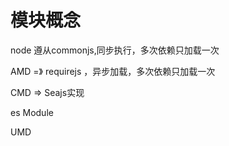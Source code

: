 # 模块概念
node 遵从commonjs,同步执行，多次依赖只加载一次

AMD =》 requirejs ，异步加载，多次依赖只加载一次

CMD => Seajs实现 

es Module

UMD

